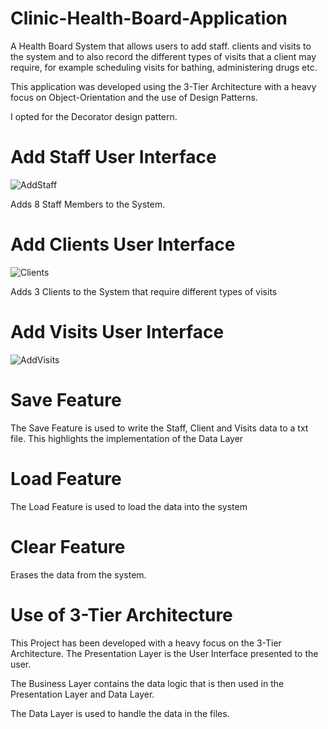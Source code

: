 # Clinic-Health-Board-Application
A Health Board System that allows users to add staff. clients and visits to the system and to also record the different types of visits that a client may require, for example scheduling visits for bathing, administering drugs etc.

This application was developed using the 3-Tier Architecture with a heavy focus on Object-Orientation and the use of Design Patterns. 

I opted for the Decorator design pattern.

# Add Staff User Interface

![AddStaff](https://user-images.githubusercontent.com/29733613/71289725-b98e4800-2365-11ea-9fdd-d630dc30bfaf.PNG)

Adds 8 Staff Members to the System.

# Add Clients User Interface

![Clients](https://user-images.githubusercontent.com/29733613/71289740-cca11800-2365-11ea-9892-b74af708dd18.PNG)

Adds 3 Clients to the System that require different types of visits

# Add Visits User Interface

![AddVisits](https://user-images.githubusercontent.com/29733613/71289784-e6daf600-2365-11ea-8bcc-2027982f966a.PNG)

# Save Feature

The Save Feature is used to write the Staff, Client and Visits data to a txt file. This highlights the implementation of the Data Layer

# Load Feature

The Load Feature is used to load the data into the system

# Clear Feature

Erases the data from the system.

# Use of 3-Tier Architecture

This Project has been developed with a heavy focus on the 3-Tier Architecture. The Presentation Layer is the User Interface presented to the user.

The Business Layer contains the data logic that is then used in the Presentation Layer and Data Layer.

The Data Layer is used to handle the data in the files.
